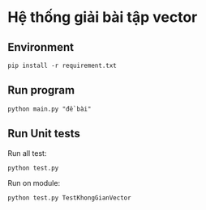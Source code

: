 # Hệ thống giải bài tập vector

## Environment

```shell
pip install -r requirement.txt
```

## Run program

```shell
python main.py "đề bài"
```

## Run Unit tests

Run all test:

```shell
python test.py
```

Run on module:

```shell
python test.py TestKhongGianVector
```
